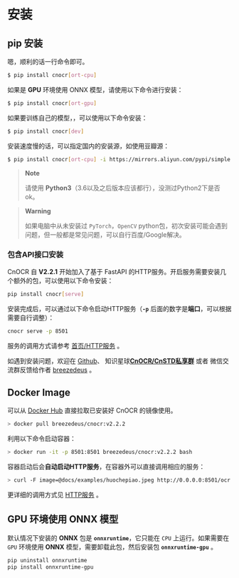 # 安装

## pip 安装

嗯，顺利的话一行命令即可。

```bash
$ pip install cnocr[ort-cpu]
```

如果是 **GPU** 环境使用 ONNX 模型，请使用以下命令进行安装：

```bash
$ pip install cnocr[ort-gpu]
```

如果要训练自己的模型，，可以使用以下命令安装：

```bash
$ pip install cnocr[dev]
```


安装速度慢的话，可以指定国内的安装源，如使用豆瓣源：

```bash
$ pip install cnocr[ort-cpu] -i https://mirrors.aliyun.com/pypi/simple
```

> **Note**
>
> 请使用 **Python3**（3.6以及之后版本应该都行），没测过Python2下是否ok。



> **Warning** 
>
> 如果电脑中从未安装过 `PyTorch`，`OpenCV` python包，初次安装可能会遇到问题，但一般都是常见问题，可以自行百度/Google解决。



### 包含API接口安装

CnOCR 自 **V2.2.1** 开始加入了基于 FastAPI 的HTTP服务。开启服务需要安装几个额外的包，可以使用以下命令安装：

```bash
pip install cnocr[serve]
```



安装完成后，可以通过以下命令启动HTTP服务（**`-p`** 后面的数字是**端口**，可以根据需要自行调整）：

```bash
cnocr serve -p 8501
```



服务的调用方式请参考 [首页/HTTP服务](index.md) 。



如遇到安装问题，欢迎在 [Github](https://github.com/breezedeus/cnocr)、 知识星球[**CnOCR/CnSTD私享群**](https://t.zsxq.com/FEYZRJQ) 或者 微信交流群反馈给作者 [breezedeus](https://github.com/breezedeus) 。



## Docker Image

可以从 [Docker Hub](https://hub.docker.com/r/breezedeus/cnocr/tags) 直接拉取已安装好 CnOCR 的镜像使用。

```bash
> docker pull breezedeus/cnocr:v2.2.2
```



利用以下命令启动容器：

```bash
> docker run -it -p 8501:8501 breezedeus/cnocr:v2.2.2 bash
```



容器启动后会**自动启动HTTP服务**，在容器外可以直接调用相应的服务：

```bash
> curl -F image=@docs/examples/huochepiao.jpeg http://0.0.0.0:8501/ocr
```



更详细的调用方式见 [HTTP服务](index.md) 。





## GPU 环境使用 ONNX 模型

默认情况下安装的 **ONNX** 包是 **`onnxruntime`**，它只能在 `CPU` 上运行。如果需要在 `GPU` 环境使用 **ONNX** 模型，需要卸载此包，然后安装包 **`onnxruntime-gpu`** 。

```bash
pip uninstall onnxruntime
pip install onnxruntime-gpu
```
